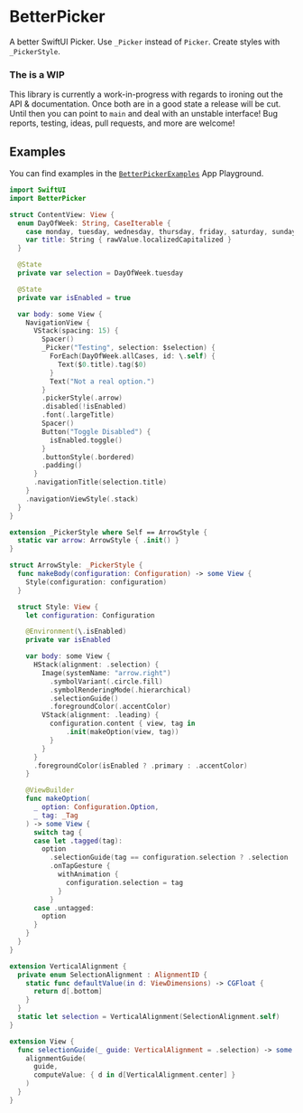 # BetterPicker

A better SwiftUI Picker. Use `_Picker` instead of `Picker`. Create styles with `_PickerStyle`.

### The is a WIP
This library is currently a work-in-progress with regards to ironing out the API & documentation.
Once both are in a good state a release will be cut. Until then you can point to `main` and deal with 
an unstable interface! Bug reports, testing, ideas, pull requests, and more are welcome!

## Examples
You can find examples in the [`BetterPickerExamples`](BetterPickerExamples.swiftpm) App Playground. 

```swift
import SwiftUI
import BetterPicker

struct ContentView: View {
  enum DayOfWeek: String, CaseIterable {
    case monday, tuesday, wednesday, thursday, friday, saturday, sunday
    var title: String { rawValue.localizedCapitalized }
  }

  @State
  private var selection = DayOfWeek.tuesday

  @State
  private var isEnabled = true

  var body: some View {
    NavigationView {
      VStack(spacing: 15) {
        Spacer()
        _Picker("Testing", selection: $selection) {
          ForEach(DayOfWeek.allCases, id: \.self) {
            Text($0.title).tag($0)
          }
          Text("Not a real option.")
        }
        .pickerStyle(.arrow)
        .disabled(!isEnabled)
        .font(.largeTitle)
        Spacer()
        Button("Toggle Disabled") {
          isEnabled.toggle()
        }
        .buttonStyle(.bordered)
        .padding()
      }
      .navigationTitle(selection.title)
    }
    .navigationViewStyle(.stack)
  }
}

extension _PickerStyle where Self == ArrowStyle {
  static var arrow: ArrowStyle { .init() }
}

struct ArrowStyle: _PickerStyle {
  func makeBody(configuration: Configuration) -> some View {
    Style(configuration: configuration)
  }

  struct Style: View {
    let configuration: Configuration

    @Environment(\.isEnabled)
    private var isEnabled

    var body: some View {
      HStack(alignment: .selection) {
        Image(systemName: "arrow.right")
          .symbolVariant(.circle.fill)
          .symbolRenderingMode(.hierarchical)
          .selectionGuide()
          .foregroundColor(.accentColor)
        VStack(alignment: .leading) {
          configuration.content { view, tag in
              .init(makeOption(view, tag))
          }
        }
      }
      .foregroundColor(isEnabled ? .primary : .accentColor)
    }

    @ViewBuilder
    func makeOption(
      _ option: Configuration.Option,
      _ tag: _Tag
    ) -> some View {
      switch tag {
      case let .tagged(tag):
        option
          .selectionGuide(tag == configuration.selection ? .selection : .center)
          .onTapGesture {
            withAnimation {
              configuration.selection = tag
            }
          }
      case .untagged:
        option
      }
    }
  }
}

extension VerticalAlignment {
  private enum SelectionAlignment : AlignmentID {
    static func defaultValue(in d: ViewDimensions) -> CGFloat {
      return d[.bottom]
    }
  }
  static let selection = VerticalAlignment(SelectionAlignment.self)
}

extension View {
  func selectionGuide(_ guide: VerticalAlignment = .selection) -> some View {
    alignmentGuide(
      guide,
      computeValue: { d in d[VerticalAlignment.center] }
    )
  }
}
```
